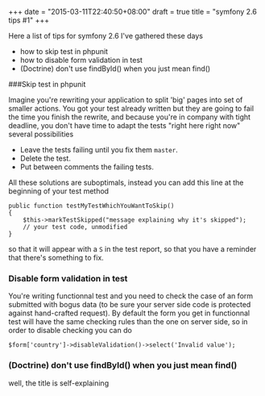 +++
date = "2015-03-11T22:40:50+08:00"
draft = true
title = "symfony 2.6 tips #1"
+++

Here a list of tips for symfony 2.6 I've gathered these days

  * how to skip test in phpunit
  * how to disable form validation in test
  * (Doctrine) don't use findById() when you just mean find() 

<!--more-->

###Skip test in phpunit

Imagine you're rewriting your application to split 'big' pages into
set of smaller actions. You got your test already written but they
are going to fail the time you finish the rewrite, and because you're
in company with tight deadline, you don't have time to adapt the tests
"right here right now" several possibilities 

  * Leave the tests failing until you fix them `master`.
  * Delete the test.
  * Put between comments the failing tests.

All these solutions are suboptimals, instead you can add this line at the beginning of your test method

```
public function testMyTestWhichYouWantToSkip()
{
    $this->markTestSkipped("message explaining why it's skipped");
    // your test code, unmodified
}
```

so that it will appear with a `S` in the test report, so that you have a reminder that there's something to fix.


### Disable form validation in test

You're writing functionnal test and you need to check the case of an form submitted with bogus data (to be sure your server side code is protected against hand-crafted request). By default the form you get in functionnal test will have the same checking rules than the one on server side, so in order to disable checking you can do 

```
$form['country']->disableValidation()->select('Invalid value');
```

### (Doctrine) don't use findById() when you just mean find() 

well, the title is self-explaining
